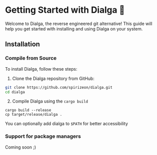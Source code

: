 # Getting Started with Dialga 🚀

Welcome to Dialga, the reverse engineered git alternative! This guide will help you get started with installing and using Dialga on your system.

## Installation 

### Compile from Source

To install Dialga, follow these steps:

1. Clone the Dialga repository from GitHub:

```bash
git clone https://github.com/spirizeon/dialga.git
cd dialga
```
2. Compile Dialga using the `cargo build` 
```make
cargo build --release
cp target/release/dialga .
```
You can optionally add dialga to `$PATH` for better accessibility

### Support for package managers
Coming soon ;)


